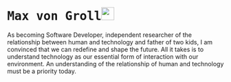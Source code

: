 # <samp>Max von Groll</samp><img src="[https://github.com/maxgroll/maxgroll/tree/main/assets/robotic-hand.gif](https://github.com/maxgroll/maxgroll/blob/main/assets/robotic-hand.png)" width="30px" height="30px">

As becoming Software Developer, independent researcher of the relationship between human and technology and father of two kids, I am convinced that we can redefine and shape the future. All it takes is to understand technology as our essential form of interaction with our environment. An understanding of the relationship of human and technology must be a priority today.
<!--
**maxgroll/maxgroll** is a ✨ _special_ ✨ repository because its `README.md` (this file) appears on your GitHub profile.

Here are some ideas to get you started:

- 🔭 I’m currently working on ...
- 🌱 I’m currently learning ...
- 👯 I’m looking to collaborate on ...
- 🤔 I’m looking for help with ...
- 💬 Ask me about ...
- 📫 How to reach me: ...
- 😄 Pronouns: ...
- ⚡ Fun fact: ...
-->
